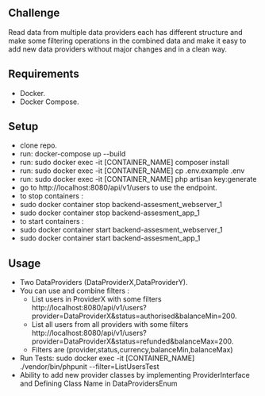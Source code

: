## Challenge
Read data from multiple data providers each has different structure and make some filtering operations in the combined data and make it easy to add new data providers without major changes and in a clean way. 
## Requirements

- Docker.
- Docker Compose.

## Setup

- clone repo. 
- run: docker-compose up --build
- run: sudo docker exec -it [CONTAINER_NAME] composer install
- run: sudo docker exec -it [CONTAINER_NAME] cp .env.example .env
- run: sudo docker exec -it [CONTAINER_NAME] php artisan key:generate
- go to http://localhost:8080/api/v1/users to use the endpoint.
- to stop containers : 
 - sudo docker container stop backend-assesment_webserver_1
 - sudo docker container stop backend-assesment_app_1
- to start containers :
 - sudo docker container start backend-assesment_webserver_1
 - sudo docker container start backend-assesment_app_1
 
## Usage

- Two DataProviders (DataProviderX,DataProviderY).
- You can use and combine filters :
  - List users in ProviderX with some filters http://localhost:8080/api/v1/users?provider=DataProviderX&status=authorised&balanceMin=200.
  - List all users from all providers with some filters http://localhost:8080/api/v1/users?provider=DataProviderX&status=refunded&balanceMax=200.
  - Filters are (provider,status,currency,balanceMin,balanceMax)
- Run Tests: sudo docker exec -it [CONTAINER_NAME]  ./vendor/bin/phpunit --filter=ListUsersTest
- Ability to add new provider classes by implementing ProviderInterface and Defining Class Name in DataProvidersEnum
